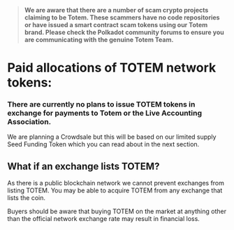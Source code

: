> **We are aware that there are a number of scam crypto projects claiming to be Totem. These scammers have no code repositories or have issued a smart contract scam tokens using our Totem brand. Please check the Polkadot community forums to ensure you are communicating with the genuine Totem Team.**

# Paid allocations of TOTEM network tokens:

### There are currently no plans to issue TOTEM tokens in exchange for payments to Totem or the Live Accounting Association.

We are planning a Crowdsale but this will be based on our limited supply Seed Funding Token which you can read about in the next section.

## What if an exchange lists TOTEM?

As there is a public blockchain network we cannot prevent exchanges from listing TOTEM. You may be able to acquire TOTEM from any exchange that lists the coin.

Buyers should be aware that buying TOTEM on the market at anything other than the official network exchange rate may result in financial loss.